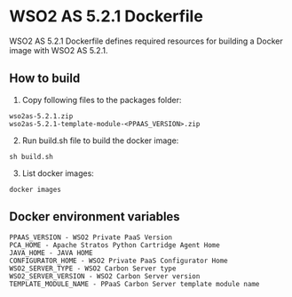# WSO2 AS 5.2.1 Dockerfile

WSO2 AS 5.2.1 Dockerfile defines required resources for building a Docker image with WSO2 AS 5.2.1.

## How to build

1. Copy following files to the packages folder:
```
wso2as-5.2.1.zip
wso2as-5.2.1-template-module-<PPAAS_VERSION>.zip
```

2. Run build.sh file to build the docker image:
```
sh build.sh
```

3. List docker images:
```
docker images
```

## Docker environment variables
```
PPAAS_VERSION - WSO2 Private PaaS Version
PCA_HOME - Apache Stratos Python Cartridge Agent Home
JAVA_HOME - JAVA HOME
CONFIGURATOR_HOME - WSO2 Private PaaS Configurator Home
WSO2_SERVER_TYPE - WSO2 Carbon Server type
WSO2_SERVER_VERSION - WSO2 Carbon Server version
TEMPLATE_MODULE_NAME - PPaaS Carbon Server template module name
```